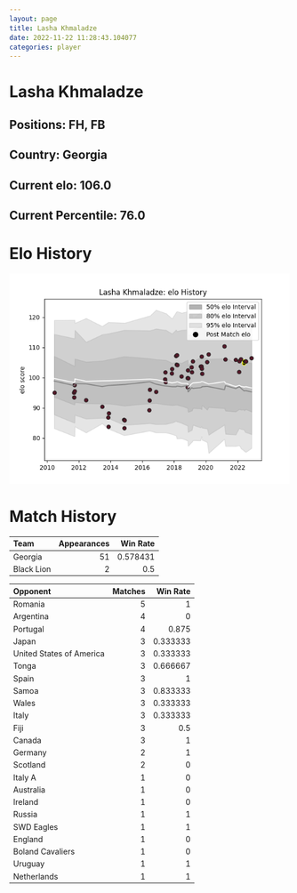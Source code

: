 ```yaml
---  
layout: page  
title: Lasha Khmaladze  
date: 2022-11-22 11:28:43.104077  
categories: player  
---
```

# Lasha Khmaladze

## Positions: FH, FB

## Country: Georgia

## Current elo: 106.0

## Current Percentile: 76.0

# Elo History


![elo history](history_LashaKhmaladze.png)
# Match History


| Team       |   Appearances |   Win Rate |
|:-----------|--------------:|-----------:|
| Georgia    |            51 |   0.578431 |
| Black Lion |             2 |   0.5      |

| Opponent                 |   Matches |   Win Rate |
|:-------------------------|----------:|-----------:|
| Romania                  |         5 |   1        |
| Argentina                |         4 |   0        |
| Portugal                 |         4 |   0.875    |
| Japan                    |         3 |   0.333333 |
| United States of America |         3 |   0.333333 |
| Tonga                    |         3 |   0.666667 |
| Spain                    |         3 |   1        |
| Samoa                    |         3 |   0.833333 |
| Wales                    |         3 |   0.333333 |
| Italy                    |         3 |   0.333333 |
| Fiji                     |         3 |   0.5      |
| Canada                   |         3 |   1        |
| Germany                  |         2 |   1        |
| Scotland                 |         2 |   0        |
| Italy A                  |         1 |   0        |
| Australia                |         1 |   0        |
| Ireland                  |         1 |   0        |
| Russia                   |         1 |   1        |
| SWD Eagles               |         1 |   1        |
| England                  |         1 |   0        |
| Boland Cavaliers         |         1 |   0        |
| Uruguay                  |         1 |   1        |
| Netherlands              |         1 |   1        |